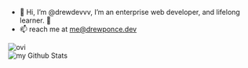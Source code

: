 - 👋 Hi, I’m @drewdevvv, I’m an enterprise web developer, and lifelong learner. 🌱
- 📫 reach me at <a href="mailto:me@drewponce.dev">me@drewponce.dev</a>

<img align="center" src="https://github-readme-stats.vercel.app/api/top-langs?username=drewdevvv&show_icons=true&locale=en&layout=compact&theme=chartreuse-dark" alt="ovi" />
<br>
<img align="center" src="https://github-readme-stats.vercel.app/api?username=drewdevvv&include_all_commits=true&count_private=true&show_icons=true&line_height=20&title_color=2B5BBD&icon_color=1124BB&text_color=A1A1A1&bg_color=0,000000,130F40" alt="my Github Stats"/>
<!---
drewdevvv/drewdevvv is a ✨ special ✨ repository because its `README.md` (this file) appears on your GitHub profile.
You can click the Preview link to take a look at your changes.
--->
